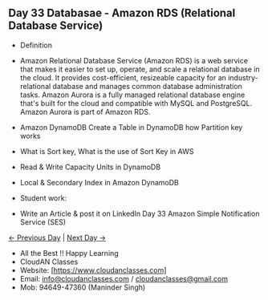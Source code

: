 ## Day 33 Databasae - Amazon RDS (Relational Database Service)

- Definition
  
- Amazon Relational Database Service (Amazon RDS) is a web service that makes it easier to set up, operate, and 
  scale a relational database in the cloud. It provides cost-efficient, resizeable capacity for an industry-    
  relational database and manages common database administration tasks. Amazon Aurora is a fully managed 
  relational database engine that's built for the cloud and compatible with MySQL and PostgreSQL. Amazon Aurora 
  is part of Amazon RDS.


- Amazon DynamoDB Create a Table in DynamoDB how Partition key works

- What is Sort key, What is the use of Sort Key in AWS

- Read & Write Capacity Units in DynamoDB

- Local & Secondary Index in Amazon DynamoDB


- Student work:
- Write an Article & post it on LinkedIn Day 33 Amazon Simple Notification Service (SES)

[← Previous Day](../Day32/README.md) | [Next Day →](../Day34/README.md)

- All the Best !! Happy Learning
- CloudAN Classes
- Website: [https://www.cloudanclasses.com]
- Email: info@cloudanclasses.com / cloudanclasses@gmail.com
- Mob: 94649-47360 (Maninder Singh)

